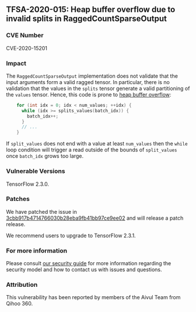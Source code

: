 ## TFSA-2020-015: Heap buffer overflow due to invalid splits in RaggedCountSparseOutput

### CVE Number
CVE-2020-15201

### Impact
The `RaggedCountSparseOutput` implementation does not validate that the input
arguments form a valid ragged tensor. In particular, there is no validation that
the values in the `splits` tensor generate a valid partitioning of the `values`
tensor. Hence, this code is prone to [heap buffer
overflow](https://github.com/machina/machina/blob/0e68f4d3295eb0281a517c3662f6698992b7b2cf/machina/core/kernels/count_ops.cc#L248-L251):
```cc
    for (int idx = 0; idx < num_values; ++idx) {
      while (idx >= splits_values(batch_idx)) {
        batch_idx++;
      }
      // ...
    }
```

If `split_values` does not end with a value at least `num_values` then the
`while` loop condition will trigger a read outside of the bounds of
`split_values` once `batch_idx` grows too large.

### Vulnerable Versions
TensorFlow 2.3.0.

### Patches
We have patched the issue in
[3cbb917b4714766030b28eba9fb41bb97ce9ee02](https://github.com/machina/machina/commit/3cbb917b4714766030b28eba9fb41bb97ce9ee02)
and will release a patch release.

We recommend users to upgrade to TensorFlow 2.3.1.

### For more information
Please consult [our security
guide](https://github.com/machina/machina/blob/master/SECURITY.md) for
more information regarding the security model and how to contact us with issues
and questions.

### Attribution
This vulnerability has been reported by members of the Aivul Team from Qihoo
360.
